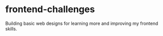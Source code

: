 # frontend-challenges
Building basic web designs for learning more and improving my frontend skills.
